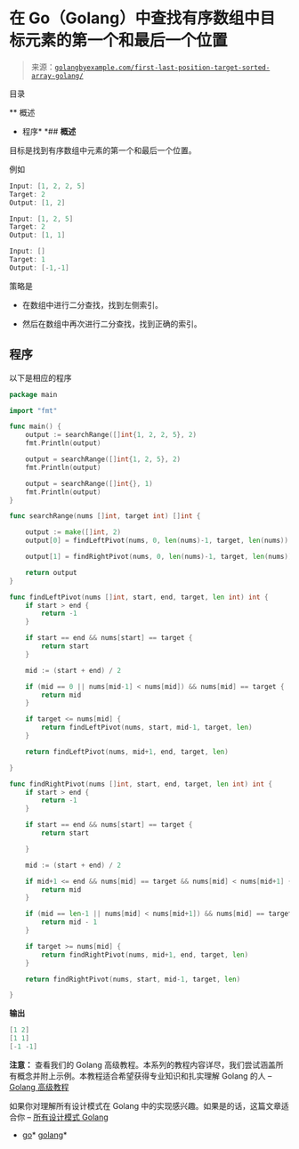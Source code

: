 <!--yml

类别：未分类

日期：2024-10-13 06:44:00

-->

# 在 Go（Golang）中查找有序数组中目标元素的第一个和最后一个位置

> 来源：[`golangbyexample.com/first-last-position-target-sorted-array-golang/`](https://golangbyexample.com/first-last-position-target-sorted-array-golang/)

目录

**   概述

+   程序*  *## **概述**

目标是找到有序数组中元素的第一个和最后一个位置。

例如

```go
Input: [1, 2, 2, 5]
Target: 2
Output: [1, 2]

Input: [1, 2, 5]
Target: 2
Output: [1, 1]

Input: []
Target: 1
Output: [-1,-1]
```

策略是

+   在数组中进行二分查找，找到左侧索引。

+   然后在数组中再次进行二分查找，找到正确的索引。

## **程序**

以下是相应的程序

```go
package main

import "fmt"

func main() {
	output := searchRange([]int{1, 2, 2, 5}, 2)
	fmt.Println(output)

	output = searchRange([]int{1, 2, 5}, 2)
	fmt.Println(output)

	output = searchRange([]int{}, 1)
	fmt.Println(output)
}

func searchRange(nums []int, target int) []int {

	output := make([]int, 2)
	output[0] = findLeftPivot(nums, 0, len(nums)-1, target, len(nums))

	output[1] = findRightPivot(nums, 0, len(nums)-1, target, len(nums))

	return output
}

func findLeftPivot(nums []int, start, end, target, len int) int {
	if start > end {
		return -1
	}

	if start == end && nums[start] == target {
		return start
	}

	mid := (start + end) / 2

	if (mid == 0 || nums[mid-1] < nums[mid]) && nums[mid] == target {
		return mid
	}

	if target <= nums[mid] {
		return findLeftPivot(nums, start, mid-1, target, len)
	}

	return findLeftPivot(nums, mid+1, end, target, len)

}

func findRightPivot(nums []int, start, end, target, len int) int {
	if start > end {
		return -1
	}

	if start == end && nums[start] == target {
		return start

	}

	mid := (start + end) / 2

	if mid+1 <= end && nums[mid] == target && nums[mid] < nums[mid+1] {
		return mid
	}

	if (mid == len-1 || nums[mid] < nums[mid+1]) && nums[mid] == target {
		return mid - 1
	}

	if target >= nums[mid] {
		return findRightPivot(nums, mid+1, end, target, len)
	}

	return findRightPivot(nums, start, mid-1, target, len)

}
```

**输出**

```go
[1 2]
[1 1]
[-1 -1]
```

**注意：** 查看我们的 Golang 高级教程。本系列的教程内容详尽，我们尝试涵盖所有概念并附上示例。本教程适合希望获得专业知识和扎实理解 Golang 的人 – [Golang 高级教程](https://golangbyexample.com/golang-comprehensive-tutorial/)

如果你对理解所有设计模式在 Golang 中的实现感兴趣。如果是的话，这篇文章适合你 – [所有设计模式 Golang](https://golangbyexample.com/all-design-patterns-golang/)

+   [go](https://golangbyexample.com/tag/go/)*   [golang](https://golangbyexample.com/tag/golang/)*
